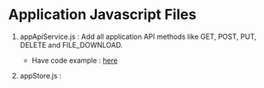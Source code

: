 # Application Javascript Files  

1. appApiService.js : Add all application API methods like GET, POST, PUT, DELETE and FILE_DOWNLOAD.
    - Have code example : <a href='https://github.com/ashishgundecha/Standard-Operating-Procedure/blob/main/JavaScript/appApiService.js'> here  </a>

2. appStore.js : 
